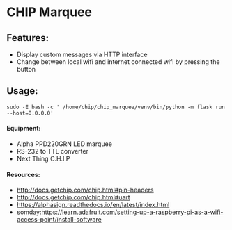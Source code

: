 # CHIP Marquee

## Features:
- Display custom messages via HTTP interface
- Change between local wifi and internet connected wifi by pressing the button



## Usage:
```
sudo -E bash -c ' /home/chip/chip_marquee/venv/bin/python -m flask run --host=0.0.0.0'
```

#### Equipment:
- Alpha PPD220GRN LED marquee
- RS-232 to TTL converter
- Next Thing C.H.I.P

#### Resources:
- http://docs.getchip.com/chip.html#pin-headers
- http://docs.getchip.com/chip.html#uart
- https://alphasign.readthedocs.io/en/latest/index.html
- somday:https://learn.adafruit.com/setting-up-a-raspberry-pi-as-a-wifi-access-point/install-software
